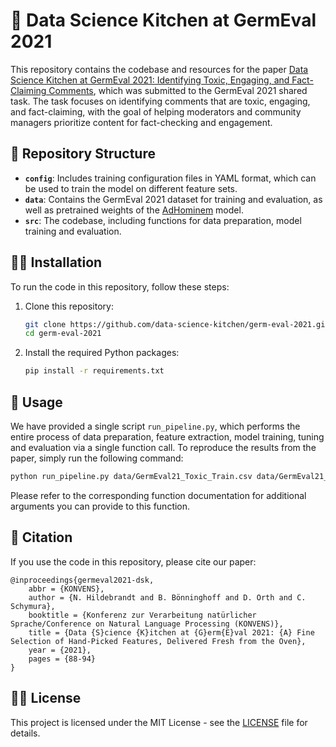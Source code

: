 # 🥇 Data Science Kitchen at GermEval 2021

This repository contains the codebase and resources for the paper [Data Science Kitchen at GermEval 2021: Identifying Toxic, Engaging, and Fact-Claiming Comments](https://arxiv.org/abs/2109.02383), which was submitted to the GermEval 2021 shared task. The task focuses on identifying comments that are toxic, engaging, and fact-claiming, with the goal of helping moderators and community managers prioritize content for fact-checking and engagement.

## 📁 Repository Structure

- **`config`**: Includes training configuration files in YAML format, which can be used to train the model on different feature sets.
- **`data`**: Contains the GermEval 2021 dataset for training and evaluation, as well as pretrained weights of the [AdHominem](https://arxiv.org/abs/1910.08144) model.
- **`src`**: The codebase, including functions for data preparation, model training and evaluation.

## 👷‍♀️ Installation

To run the code in this repository, follow these steps:

1. Clone this repository:
   ```bash
   git clone https://github.com/data-science-kitchen/germ-eval-2021.git
   cd germ-eval-2021
   ```

2. Install the required Python packages:
   ```bash
   pip install -r requirements.txt
   ```

## 🚀 Usage

We have provided a single script `run_pipeline.py`, which performs the entire process of data preparation, feature extraction, model training, tuning and evaluation via a single function call. To reproduce the results from the paper, simply run the following command:

```bash
python run_pipeline.py data/GermEval21_Toxic_Train.csv data/GermEval21_Toxic_TestData.csv config/all-features.yaml
```

Please refer to the corresponding function documentation for additional arguments you can provide to this function.

## 📑 Citation

If you use the code in this repository, please cite our paper:

```
@inproceedings{germeval2021-dsk,
    abbr = {KONVENS},
    author = {N. Hildebrandt and B. Bönninghoff and D. Orth and C. Schymura},
    booktitle = {Konferenz zur Verarbeitung natürlicher Sprache/Conference on Natural Language Processing (KONVENS)},
    title = {Data {S}cience {K}itchen at {G}erm{E}val 2021: {A} Fine Selection of Hand-Picked Features, Delivered Fresh from the Oven},
    year = {2021},
    pages = {88-94}
}
```

## 🧑‍⚖️ License

This project is licensed under the MIT License - see the [LICENSE](LICENSE) file for details.
